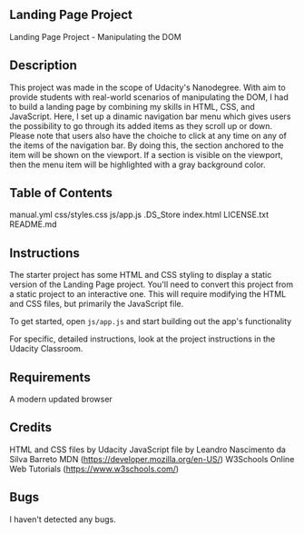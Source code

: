 ## Landing Page Project

Landing Page Project - Manipulating the DOM

## Description

This project was made in the scope of Udacity's Nanodegree. With aim to provide students with real-world scenarios of manipulating the DOM, I had to build a landing page by combining my skills in HTML, CSS, and JavaScript. Here, I set up a dinamic navigation bar menu which gives users the possibility to go through its added items as they scroll up or down. Please note that users also have the choiche to click at any time on any of the items of the navigation bar. By doing this, the section anchored to the item will be shown on the viewport. If a section is visible on the viewport, then the menu item will be highlighted with a gray background color.

## Table of Contents

manual.yml
css/styles.css 
js/app.js
.DS_Store
index.html
LICENSE.txt 
README.md

## Instructions

The starter project has some HTML and CSS styling to display a static version of the Landing Page project. You'll need to convert this project from a static project to an interactive one. This will require modifying the HTML and CSS files, but primarily the JavaScript file.

To get started, open `js/app.js` and start building out the app's functionality

For specific, detailed instructions, look at the project instructions in the Udacity Classroom.

## Requirements

A modern updated browser

## Credits

HTML and CSS files by Udacity
JavaScript file by Leandro Nascimento da Silva Barreto
MDN (https://developer.mozilla.org/en-US/)
W3Schools Online Web Tutorials (https://www.w3schools.com/)

## Bugs

I haven't detected any bugs.